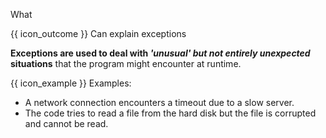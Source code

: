 <span id="title">What</span>

<span id="prereqs"></span>

<span id="outcomes">{{ icon_outcome }} Can explain exceptions</span>

<div id="body">

**Exceptions are used to deal with _'unusual' but not entirely unexpected_ situations** that the program might encounter at runtime.

<box type="definition" seamless>
<include src="../../../common/definitions.md#def-exception" trim />
</box>

<box>

{{ icon_example }} Examples:

* A network connection encounters a timeout due to a slow server.
* The code tries to read a file from the hard disk but the file is corrupted and cannot be read.

</box>


</div>

<div id="extras">
</div>

